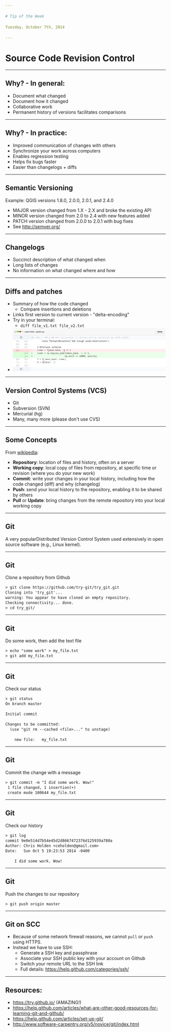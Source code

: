 ```yaml
---

# Tip of the Week

Tuesday, October 7th, 2014

---
```


# Source Code Revision Control

---

## Why? - In general:

+ Document what changed
+ Document how it changed
+ Collaborative work
+ Permanent history of versions facilitates comparisons

---

## Why? - In practice:

+ Improved communication of changes with others
+ Synchronize your work across computers
+ Enables regression testing
+ Helps fix bugs faster
+ Easier than changelogs + diffs

---

## Semantic Versioning

Example: QGIS versions 1.8.0, 2.0.0, 2.0.1, and 2.4.0

+ MAJOR version changed from 1.X - 2.X and broke the existing API
+ MINOR version changed from 2.0 to 2.4 with new features added
+ PATCH version changed from 2.0.0 to 2.0.1 with bug fixes
+ See <http://semver.org/>

---

## Changelogs

+ Succinct description of what changed when
+ Long lists of changes
+ No information on what changed where and how

---

## Diffs and patches

+ Summary of how the code changed
    * Compare insertions and deletions
+ Links first version to current version - "delta-encoding"
+ Try in your terminal:
    * ```diff file_v1.txt file_v2.txt```
+ ![Github diff](media/git_diff.png)

---

## Version Control Systems (VCS)

+ Git
+ Subversion (SVN)
+ Mercurial (hg)
+ Many, many more (please don't use CVS)

---

## Some Concepts

From [wikipedia](http://en.wikipedia.org/wiki/Revision_control#Source-management_models):

+ **Repository**: location of files and history, often on a server
+ **Working copy**: local copy of files from repository, at specific time or revision (where you do your new work)
+ **Commit**: write your changes in your local history, including how the code changed (diff) and why (changelog)
+ **Push**: send your local history to the repository, enabling it to be shared by others
+ **Pull** or **Update**: bring changes from the remote repository into your local working copy

---

## Git

A very popularDistributed Version Control System used extensively in open source software (e.g., Linux kernel).

---

## Git

Clone a repository from Github
```
> git clone https://github.com/try-git/try_git.git
Cloning into 'try_git'...
warning: You appear to have cloned an empty repository.
Checking connectivity... done.
> cd try_git/
```

---

## Git

Do some work, then add the text file
``` 
> echo "some work" > my_file.txt
> git add my_file.txt
```

---

## Git

Check our status
``` 
> git status
On branch master

Initial commit

Changes to be committed:
  (use "git rm --cached <file>..." to unstage)

    new file:   my_file.txt
```

---

## Git

Commit the change with a message
```
> git commit -m "I did some work. Wow!"
 1 file changed, 1 insertion(+)
 create mode 100644 my_file.txt
```

---

## Git

Check our history
```
> git log
commit 9e0e514d7b54e45d2d8667472376d125939a780a
Author: Chris Holden <ceholden@gmail.com>
Date:   Sun Oct 5 19:23:53 2014 -0400

    I did some work. Wow!
```

---

## Git

Push the changes to our repository
``` 
> git push origin master
```

---

## Git on SCC

+ Because of some network firewall reasons, we cannot `pull` or `push` using HTTPS.
+ Instead we have to use SSH:
    * Generate a SSH key and passphrase
    * Associate your SSH public key with your account on Github
    * Switch your remote URL to the SSH link
    * Full details: <https://help.github.com/categories/ssh/>

---

## Resources:

+ <https://try.github.io/> (AMAZING!)
+ <https://help.github.com/articles/what-are-other-good-resources-for-learning-git-and-github/>
+ <https://help.github.com/articles/set-up-git/>
+ <http://www.software-carpentry.org/v5/novice/git/index.html>
